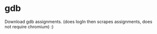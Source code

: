 # gdb
Download gdb assignments. (does logIn then scrapes assignments, does not require chromium)
:)
